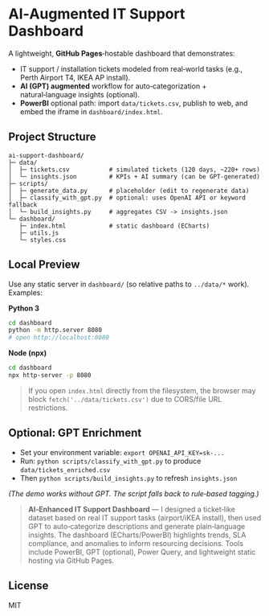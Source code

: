 
# AI‑Augmented IT Support Dashboard 

A lightweight, **GitHub Pages**‑hostable dashboard that demonstrates:
- IT support / installation tickets modeled from real‑world tasks (e.g., Perth Airport T4, IKEA AP install).
- **AI (GPT) augmented** workflow for auto‑categorization + natural‑language insights (optional).
- **PowerBI** optional path: import `data/tickets.csv`, publish to web, and embed the iframe in `dashboard/index.html`.

## Project Structure
```
ai-support-dashboard/
├─ data/
│  ├─ tickets.csv           # simulated tickets (120 days, ~220+ rows)
│  └─ insights.json         # KPIs + AI summary (can be GPT‑generated)
├─ scripts/
│  ├─ generate_data.py      # placeholder (edit to regenerate data)
│  ├─ classify_with_gpt.py  # optional: uses OpenAI API or keyword fallback
│  └─ build_insights.py     # aggregates CSV -> insights.json
└─ dashboard/
   ├─ index.html            # static dashboard (ECharts)
   ├─ utils.js
   └─ styles.css
```

## Local Preview
Use any static server in `dashboard/` (so relative paths to `../data/*` work). Examples:

**Python 3**
```bash
cd dashboard
python -m http.server 8080
# open http://localhost:8080
```

**Node (npx)**
```bash
cd dashboard
npx http-server -p 8080
```

> If you open `index.html` directly from the filesystem, the browser may block `fetch('../data/tickets.csv')` due to CORS/file URL restrictions.

## Optional: GPT Enrichment
- Set your environment variable: `export OPENAI_API_KEY=sk-...`
- Run: `python scripts/classify_with_gpt.py` to produce `data/tickets_enriched.csv`
- Then `python scripts/build_insights.py` to refresh `insights.json`

*(The demo works without GPT. The script falls back to rule‑based tagging.)*
> **AI‑Enhanced IT Support Dashboard** — I designed a ticket‑like dataset based on real IT support tasks (airport/iKEA install), then used GPT to auto‑categorize descriptions and generate plain‑language insights. The dashboard (ECharts/PowerBI) highlights trends, SLA compliance, and anomalies to inform resourcing decisions. Tools include PowerBI, GPT (optional), Power Query, and lightweight static hosting via GitHub Pages.

## License
MIT
